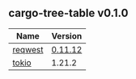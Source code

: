 ## cargo-tree-table v0.1.0


| Name | Version
|------| -------
| [reqwest](https://github.com/seanmonstar/reqwest) | [0.11.12](https://github.com/seanmonstar/reqwest/releases/tag/v0.11.12) 
| [tokio](https://github.com/tokio-rs/tokio) | 1.21.2 
